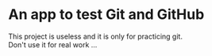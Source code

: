 # An app to test Git and GitHub

This project is useless and it is only for practicing git.  
Don't use it for real work ...   


